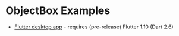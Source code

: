 ObjectBox Examples
==========================

* [Flutter desktop app](flutter/objectbox_demo_desktop) - requires (pre-release) Flutter 1.10 (Dart 2.6) 
